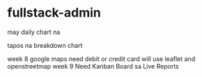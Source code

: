 # fullstack-admin


may daily chart na

tapos na breakdown chart

week 8 google maps need debit or credit card will use leaflet and openstreetmap 
week 9 Need Kanban Board sa Live Reports
